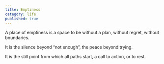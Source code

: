 ```yaml
---
title: Emptiness
category: life
published: true
---
```


A place of emptiness
is a space to be
without a plan,
without regret,
without boundaries.

It is the silence
beyond “not enough”,
the peace
beyond trying.

It is the still point
from which all paths start,
a call to action,
or to rest.
